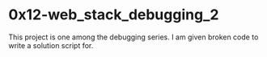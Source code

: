 # 0x12-web_stack_debugging_2

This project is one among the debugging series. I am given broken code to write a solution script for.